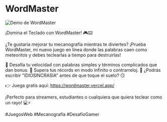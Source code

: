 # WordMaster
![Demo de WordMaster]([https://ejemplo.com/ruta/a/tu/gif.gif](https://media1.giphy.com/media/v1.Y2lkPTc5MGI3NjExMHlmZ3E4d2MwazNzNmpudDU2c2luaDNwczE0Y3AwMWVyZ3IyZW9qaiZlcD12MV9pbnRlcm5hbF9naWZfYnlfaWQmY3Q9Zw/MuQX00C1cGktzjbYXw/giphy.gif))

¡Domina el Teclado con WordMaster! 🎮⌨️

¿Te gustaría mejorar tu mecanografía mientras te diviertes? ¡Prueba WordMaster, mi nuevo juego en línea donde las palabras caen como meteoritos y debes teclearlas a tiempo para destruirlas!

🔹 Desafía tu velocidad con palabras simples y términos complicados que dan bonus.
🔹 Supera tus récords en modo infinito o contrarreloj.
🔹 ¿Podrás escribir "IDIOSINCRASIA" antes de que toque el suelo? 😏

👉 Juega gratis aquí: https://wordmaster.vercel.app/

¡Perfecto para streamers, estudiantes o cualquiera que quiera teclear como un rayo! 💻⚡

#JuegosWeb #Mecanografía #DesafíoGamer
